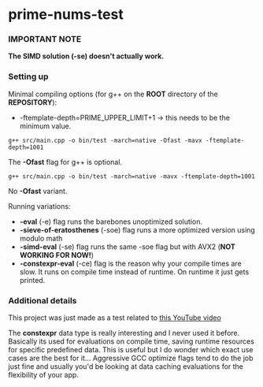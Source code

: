 # prime-nums-test

### IMPORTANT NOTE

**The SIMD solution (-se) doesn't actually work.**

### Setting up

Minimal compiling options (for g++ on the **ROOT** directory of the **REPOSITORY**):
- -ftemplate-depth=PRIME_UPPER_LIMIT+1 -> this needs to be the minimum value.

```
g++ src/main.cpp -o bin/test -march=native -Ofast -mavx -ftemplate-depth=1001
```

The **-Ofast** flag for g++ is optional.

```
g++ src/main.cpp -o bin/test -march=native -mavx -ftemplate-depth=1001
```


No **-Ofast** variant.


Running variations:
- **-eval** (-e) flag runs the barebones unoptimized solution.
- **-sieve-of-eratosthenes** (-soe) flag runs a more optimized version using modulo math
- **-simd-eval** (-se) flag runs the same -soe flag but with AVX2 (**NOT WORKING FOR NOW!**)
- **-constexpr-eval** (-ce) flag is the reason why your compile times are slow. It runs on compile time instead of runtime. On runtime it just gets printed.

### Additional details

This project was just made as a test related to [this YouTube video](https://www.youtube.com/watch?v=8-VZoXn8f9U)

The **constexpr** data type is really interesting and I never used it before.
Basically its used for evaluations on compile time, saving runtime resources for specific predefined data.
This is useful but I do wonder which exact use cases are the best for it...
Aggressive GCC optimize flags tend to do the job just fine and usually you'd be looking at data caching evaluations for the flexibility of your app.
